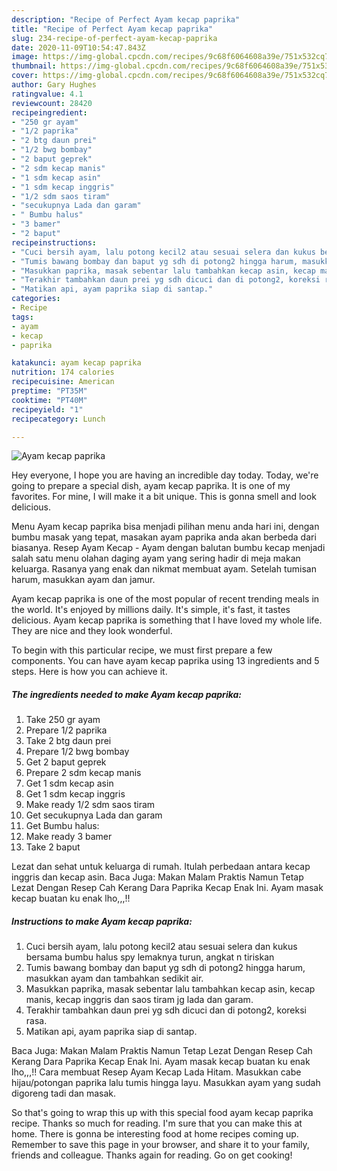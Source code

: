 ```yaml
---
description: "Recipe of Perfect Ayam kecap paprika"
title: "Recipe of Perfect Ayam kecap paprika"
slug: 234-recipe-of-perfect-ayam-kecap-paprika
date: 2020-11-09T10:54:47.843Z
image: https://img-global.cpcdn.com/recipes/9c68f6064608a39e/751x532cq70/ayam-kecap-paprika-foto-resep-utama.jpg
thumbnail: https://img-global.cpcdn.com/recipes/9c68f6064608a39e/751x532cq70/ayam-kecap-paprika-foto-resep-utama.jpg
cover: https://img-global.cpcdn.com/recipes/9c68f6064608a39e/751x532cq70/ayam-kecap-paprika-foto-resep-utama.jpg
author: Gary Hughes
ratingvalue: 4.1
reviewcount: 28420
recipeingredient:
- "250 gr ayam"
- "1/2 paprika"
- "2 btg daun prei"
- "1/2 bwg bombay"
- "2 baput geprek"
- "2 sdm kecap manis"
- "1 sdm kecap asin"
- "1 sdm kecap inggris"
- "1/2 sdm saos tiram"
- "secukupnya Lada dan garam"
- " Bumbu halus"
- "3 bamer"
- "2 baput"
recipeinstructions:
- "Cuci bersih ayam, lalu potong kecil2 atau sesuai selera dan kukus bersama bumbu halus spy lemaknya turun, angkat n tiriskan"
- "Tumis bawang bombay dan baput yg sdh di potong2 hingga harum, masukkan ayam dan tambahkan sedikit air."
- "Masukkan paprika, masak sebentar lalu tambahkan kecap asin, kecap manis, kecap inggris dan saos tiram jg lada dan garam."
- "Terakhir tambahkan daun prei yg sdh dicuci dan di potong2, koreksi rasa."
- "Matikan api, ayam paprika siap di santap."
categories:
- Recipe
tags:
- ayam
- kecap
- paprika

katakunci: ayam kecap paprika 
nutrition: 174 calories
recipecuisine: American
preptime: "PT35M"
cooktime: "PT40M"
recipeyield: "1"
recipecategory: Lunch

---
```



![Ayam kecap paprika](https://img-global.cpcdn.com/recipes/9c68f6064608a39e/751x532cq70/ayam-kecap-paprika-foto-resep-utama.jpg)

Hey everyone, I hope you are having an incredible day today. Today, we're going to prepare a special dish, ayam kecap paprika. It is one of my favorites. For mine, I will make it a bit unique. This is gonna smell and look delicious.

Menu Ayam kecap paprika bisa menjadi pilihan menu anda hari ini, dengan bumbu masak yang tepat, masakan ayam paprika anda akan berbeda dari biasanya. Resep Ayam Kecap - Ayam dengan balutan bumbu kecap menjadi salah satu menu olahan daging ayam yang sering hadir di meja makan keluarga. Rasanya yang enak dan nikmat membuat ayam. Setelah tumisan harum, masukkan ayam dan jamur.

Ayam kecap paprika is one of the most popular of recent trending meals in the world. It's enjoyed by millions daily. It's simple, it's fast, it tastes delicious. Ayam kecap paprika is something that I have loved my whole life. They are nice and they look wonderful.


To begin with this particular recipe, we must first prepare a few components. You can have ayam kecap paprika using 13 ingredients and 5 steps. Here is how you can achieve it.

<!--inarticleads1-->

##### The ingredients needed to make Ayam kecap paprika:

1. Take 250 gr ayam
1. Prepare 1/2 paprika
1. Take 2 btg daun prei
1. Prepare 1/2 bwg bombay
1. Get 2 baput geprek
1. Prepare 2 sdm kecap manis
1. Get 1 sdm kecap asin
1. Get 1 sdm kecap inggris
1. Make ready 1/2 sdm saos tiram
1. Get secukupnya Lada dan garam
1. Get  Bumbu halus:
1. Make ready 3 bamer
1. Take 2 baput


Lezat dan sehat untuk keluarga di rumah. Itulah perbedaan antara kecap inggris dan kecap asin. Baca Juga: Makan Malam Praktis Namun Tetap Lezat Dengan Resep Cah Kerang Dara Paprika Kecap Enak Ini. Ayam masak kecap buatan ku enak lho,,,!! 

<!--inarticleads2-->

##### Instructions to make Ayam kecap paprika:

1. Cuci bersih ayam, lalu potong kecil2 atau sesuai selera dan kukus bersama bumbu halus spy lemaknya turun, angkat n tiriskan
1. Tumis bawang bombay dan baput yg sdh di potong2 hingga harum, masukkan ayam dan tambahkan sedikit air.
1. Masukkan paprika, masak sebentar lalu tambahkan kecap asin, kecap manis, kecap inggris dan saos tiram jg lada dan garam.
1. Terakhir tambahkan daun prei yg sdh dicuci dan di potong2, koreksi rasa.
1. Matikan api, ayam paprika siap di santap.


Baca Juga: Makan Malam Praktis Namun Tetap Lezat Dengan Resep Cah Kerang Dara Paprika Kecap Enak Ini. Ayam masak kecap buatan ku enak lho,,,!! Cara membuat Resep Ayam Kecap Lada Hitam. Masukkan cabe hijau/potongan paprika lalu tumis hingga layu. Masukkan ayam yang sudah digoreng tadi dan masak. 

So that's going to wrap this up with this special food ayam kecap paprika recipe. Thanks so much for reading. I'm sure that you can make this at home. There is gonna be interesting food at home recipes coming up. Remember to save this page in your browser, and share it to your family, friends and colleague. Thanks again for reading. Go on get cooking!
